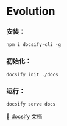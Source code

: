 # Evolution


###  安装：

```
npm i docsify-cli -g
```

### 初始化：

```
docsify init ./docs
```

### 运行：

```
docsify serve docs
```



  [ 📌 docsify 文档](https://docsify.js.org/#/)